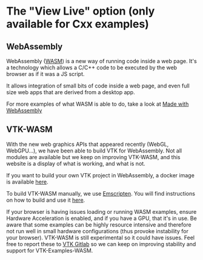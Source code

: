 # The "View Live" option (only available for Cxx examples)

## WebAssembly

WebAssembly ([WASM](https://webassembly.org/)) is a new way of running code
inside a web page. It's a technology which allows a C/C++ code to be executed
by the web browser as if it was a JS script.

It allows integration of small bits of code inside a web page,
and even full size web apps that are derived from a desktop app.

For more examples of what WASM is able to do, take a look at
[Made with WebAssembly](https://madewithwebassembly.com/)

## VTK-WASM

With the new web graphics APIs that appeared recently (WebGL, WebGPU...),
we have been able to build VTK for WebAssembly. Not all modules are available
but we keep on improving VTK-WASM, and this website is a display of what is
working, and what is not.

If you want to build your own VTK project in WebAssembly, a docker image is available
[here](https://hub.docker.com/r/kitware/vtk-wasm).

To build VTK-WASM manually, we use [Emscripten](https://emscripten.org/). You will
find instructions on how to build and use it [here](https://docs.vtk.org/en/latest/advanced/build_wasm_emscripten.html).

If your browser is having issues loading or running WASM examples, ensure
Hardware Acceleration is enabled, and if you have a GPU, that it's in use.
Be aware that some examples can be highly resource intensive and therefore not run
well in small hardware configurations (thus provoke instability for your browser).
VTK-WASM is still experimental so it could have issues. Feel free to report these
to [VTK Gitlab](https://gitlab.kitware.com/vtk/vtk/-/issues) so we can keep on improving
stability and support for VTK-Examples-WASM.
